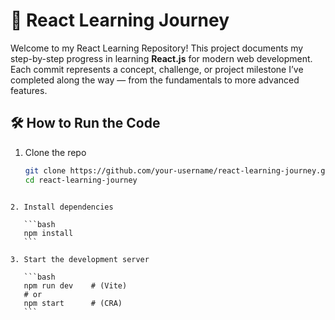 # 🚀 React Learning Journey

Welcome to my React Learning Repository! This project documents my step-by-step progress in learning **React.js** for modern web development. Each commit represents a concept, challenge, or project milestone I’ve completed along the way — from the fundamentals to more advanced features.


## 🛠️ How to Run the Code

1. Clone the repo  
   ```bash
   git clone https://github.com/your-username/react-learning-journey.git
   cd react-learning-journey
````

2. Install dependencies

   ```bash
   npm install
   ```

3. Start the development server

   ```bash
   npm run dev    # (Vite)  
   # or  
   npm start      # (CRA)
   ```
